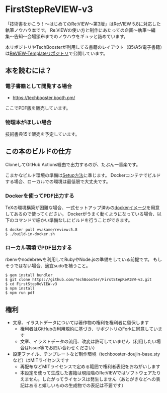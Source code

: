 # FirstStepReVIEW-v3

「技術書をかこう！〜はじめてのRe:VIEW〜第3版」はRe:VIEW 5.8に対応した執筆ノウハウ本です。
Re:VIEWの使い方と制作にあたっての企画〜執筆〜編集〜告知〜会場頒布までのノウハウをギュッと詰めています。

本リポジトリやTechBoosterが利用してる書籍のレイアウト（B5/A5/電子書籍）は[ReVIEW-Templateリポジトリ](https://github.com/TechBooster/ReVIEW-Template)で公開しています。

## 本を読むには？

### 電子書籍として閲覧する場合

 * https://techbooster.booth.pm/

ここでPDF版を販売しています。

### 物理本がほしい場合

技術書典15で販売を予定しています。

## この本のビルドの仕方
CloneしてGitHub Actions経由で出力するのが、たぶん一番楽です。

こまかなビルド環境の準備は[Setup方法](https://github.com/TechBooster/FirstStepReVIEW-v3/blob/main/articles/setup.re)に準じます。
Dockerコンテナでビルドする場合、ローカルでの環境は最低限で大丈夫です。

### Dockerを使ってPDF出力する

TeXの環境構築が困難な場合、一式セットアップ済みの[dockerイメージ](https://registry.hub.docker.com/u/vvakame/review/)を用意してあるので使ってください。
Dockerがうまく動くようになっている場合、以下のコマンドで細かい準備なしにビルドを行うことができます。

```
$ docker pull vvakame/review:5.8
$ ./build-in-docker.sh
```

### ローカル環境でPDF出力する

rbenvやnodebrewを利用してRubyやNode.jsの準備をしている前提です。
もしそうではない場合、適宜sudoを補うこと。

```
$ gem install bundler
$ git clone https://github.com/TechBooster/FirstStepReVIEW-v3.git
$ cd FirstStepReVIEW-v3
$ npm install
$ npm run pdf
```
## 権利

 * 文章、イラストデータについては著作物の権利を権利者に留保します
   * 権利者はGitHubの利用規約に基づき、リポジトリのForkに同意しています
   * 文章、イラストデータの流用、改変は許可していません（利用したい場合はIssue等でお問い合わせください）
 * 設定ファイル、テンプレートなど制作環境（techbooster-doujin-base.styなど）はMITライセンスです
   * 再配布などMITライセンスで定める範囲で権利者表記をおねがいします
   * 本設定を使って生成した書籍は現段階のRe:VIEWではソフトウェアたりえません。したがってライセンスは発生しません（あとがきなどへの表記はあると嬉しいものの生成物での表記は不要です）
